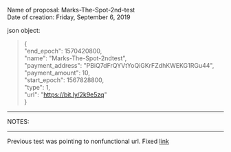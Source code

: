 Name of proposal:  Marks-The-Spot-2nd-test   
Date of creation:  Friday, September 6, 2019   
      
json object:   
>{       
>"end_epoch":  1570420800,    
>"name":  "Marks-The-Spot-2ndtest",      
>"payment_address":  "PBiQ7dFrQYVtYoQiGKrFZdhKWEKG1RGu44",       
>"payment_amount":  10,         
>"start_epoch":  1567828800,    
>"type":  1,    
>"url":  "https://bit.ly/2k9e5zq"    
}   

           
<hr />NOTES:   
<hr />    
    
Previous test was pointing to nonfunctional url.  Fixed [link](https://bit.ly/2k9e5zq)    


